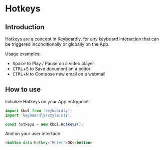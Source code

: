 # Hotkeys

## Introduction

Hotkeys are a concept in Keyboardly, for any keyboard interaction that can be triggered inconditionally or globally on the App.

Usage examples:
 - <kbd>Space</kbd> to Play / Pause on a video player
 - <kbd>CTRL</kbd>+<kbd>S</kbd> to Save document on a editor
 - <kbd>CTRL</kbd>+<kbd>N</kbd> to Compose new email on a webmail

## How to use

Initialize Hotkeys on your App entrypoint

```js
import kbdl from 'keyboardly';
import 'keyboardly/style.css';

const hotkeys = new kbdl.Hotkeys();
```

And on your user interface
```html
<button data-hotkey="Enter">OK</button>
```